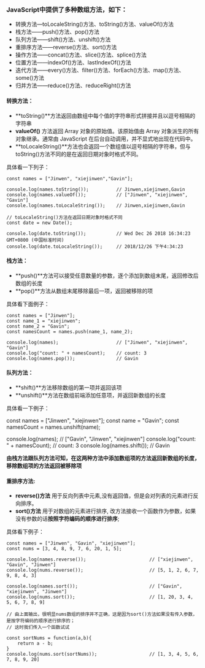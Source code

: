 ### JavaScript中提供了多种数组方法，如下：

- 转换方法—toLocaleString()方法、toString()方法、valueOf()方法
- 栈方法——push()方法、pop()方法
- 队列方法——shift()方法、unshift()方法
- 重排序方法——reverse()方法、sort()方法
- 操作方法——concat()方法、slice()方法、splice()方法
- 位置方法——indexOf()方法、lastIndexOf()方法
- 迭代方法——every()方法、filter()方法、forEach()方法、map()方法、some()方法
- 归并方法——reduce()方法、reduceRight()方法

#### 转换方法：

- **toString()**方法返回由数组中每个值的字符串形式拼接并且以逗号相隔的字符串
- **valueOf()** 方法返回 Array 对象的原始值。该原始值由 Array 对象派生的所有对象继承。通常由 JavaScript 在后台自动调用，并不显式地出现在代码中。
- **toLocaleString()**方法也会返回一个数组值以逗号相隔的字符串，但与toString()方法不同的是在返回日期对象时格式不同。

具体看一下列子：

    const names = ["Jinwen", "xiejinwen","Gavin"];

    console.log(names.toString());          // Jinwen,xiejinwen,Gavin
    console.log(names.valueOf());           // ["Jinwen", "xiejinwen", "Gavin"]
    console.log(names.toLocaleString());    // Jinwen,xiejinwen,Gavin

    // toLocaleString()方法在返回日期对象时格式不同
    const date = new Date();

    console.log(date.toString());           // Wed Dec 26 2018 16:34:23 GMT+0800 (中国标准时间)
    console.log(date.toLocaleString());     // 2018/12/26 下午4:34:23


#### 栈方法：

- **push()**方法可以接受任意数量的参数，逐个添加到数组末尾，返回修改后数组的长度
- **pop()**方法从数组末尾移除最后一项，返回被移除的项

具体看下面例子：

    const names = ["Jinwen"];
    const name_1 = "xiejinwen";
    const name_2 = "Gavin";
    const namesCount = names.push(name_1, name_2);
    
    console.log(names);                     // ["Jinwen", "xiejinwen", "Gavin"]
    console.log("count: " + namesCount);    // count: 3
    console.log(names.pop());               // Gavin    


#### 队列方法：

- **shift()**方法移除数组的第一项并返回该项
- **unshift()**方法在数组前端添加任意项，并返回新数组的长度

具体看一下例子：

const names = ["Jinwen", "xiejinwen"];
const name = "Gavin";
const namesCount = names.unshift(name);

console.log(names);                         // ["Gavin", "Jinwen", "xiejinwen"]
console.log("count: " + namesCount);        // count: 3
console.log(names.shift());                 // Gavin   


**由栈方法跟队列方法可知，在这两种方法中添加数组项的方法返回新数组的长度，移除数组项的方法返回被移除项**


#### 重排序方法:

- **reverse()方法** 用于反向列表中元素,没有返回值，但是会对列表的元素进行反向排序。
- **sort()方法** 用于对数组的元素进行排序, 改方法接收一个函数作为参数，如果没有参数的话**按照字符编码的顺序进行排序**;

具体看下例子：

    const names = ["Jinwen", "Gavin", "xiejinwen"];
    const nums = [3, 4, 8, 9, 7, 6, 20, 1, 5];

    console.log(names.reverse());                       // ["xiejinwen", "Gavin", "Jinwen"]
    console.log(nums.reverse());                        // [5, 1, 2, 6, 7, 9, 8, 4, 3]

    console.log(names.sort());                          // ["Gavin", "xiejinwen", "Jinwen"]
    console.log(nums.sort());                           // [1, 20, 3, 4, 5, 6, 7, 8, 9]

    // 由上面输出，很明显nums数组的排序并不正确，这是因为sort()方法如果没有传入参数，是按字符编码的顺序进行排序的；
    // 这时我们传入一个函数试试

    const sortNums = function(a,b){
        return a - b;
    }
    console.log(nums.sort(sortNums));                   // [1, 3, 4, 5, 6, 7, 8, 9, 20]

